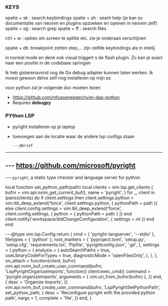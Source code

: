 ### KEYS
spatie + sk : search keybindings
spatie + sh : searh help  (je kan zo documentatie van neovim en plugins opzoeken en openen in neovim zelf)
spatie + sg : search grep
spatie + ff : search files

ctrl + w : opties om screen te splitte etc. zie je onderaan verschijnen

spatie + db :breakpoint zetten
step,... zijn zelfde keybindings als in intelij

in normal mode en denk ook visual triggert s de flash plugin. Zo kan je exact naar een positie in de codebase springen

Ik heb gisterenavond nog de Go debug adapter kunnen laten werken.
Ik moest gewoon delve zelf nog installeren op mijn pc

voor python zal je volgende doc moeten lezen 
- https://github.com/mfussenegger/nvim-dap-python
- Requires __debugpy__

### PYthon LSP
- pyright installeren op je laptop
- toevoegen aan de locatie waar de andere lsp configs staan

  ```
  ---@brief
---
--- https://github.com/microsoft/pyright
---
--- `pyright`, a static type checker and language server for python

local function set_python_path(path)
  local clients = vim.lsp.get_clients {
    bufnr = vim.api.nvim_get_current_buf(),
    name = 'pyright',
  }
  for _, client in ipairs(clients) do
    if client.settings then
      client.settings.python = vim.tbl_deep_extend('force', client.settings.python, { pythonPath = path })
    else
      client.config.settings = vim.tbl_deep_extend('force', client.config.settings, { python = { pythonPath = path } })
    end
    client.notify('workspace/didChangeConfiguration', { settings = nil })
  end
end

---@type vim.lsp.Config
return {
  cmd = { 'pyright-langserver', '--stdio' },
  filetypes = { 'python' },
  root_markers = {
    'pyproject.toml',
    'setup.py',
    'setup.cfg',
    'requirements.txt',
    'Pipfile',
    'pyrightconfig.json',
    '.git',
  },
  settings = {
    python = {
      analysis = {
        autoSearchPaths = true,
        useLibraryCodeForTypes = true,
        diagnosticMode = 'openFilesOnly',
      },
    },
  },
  on_attach = function(client, bufnr)
    vim.api.nvim_buf_create_user_command(bufnr, 'LspPyrightOrganizeImports', function()
      client:exec_cmd({
        command = 'pyright.organizeimports',
        arguments = { vim.uri_from_bufnr(bufnr) },
      })
    end, {
      desc = 'Organize Imports',
    })
    vim.api.nvim_buf_create_user_command(bufnr, 'LspPyrightSetPythonPath', set_python_path, {
      desc = 'Reconfigure pyright with the provided python path',
      nargs = 1,
      complete = 'file',
    })
  end,
}
  ```
